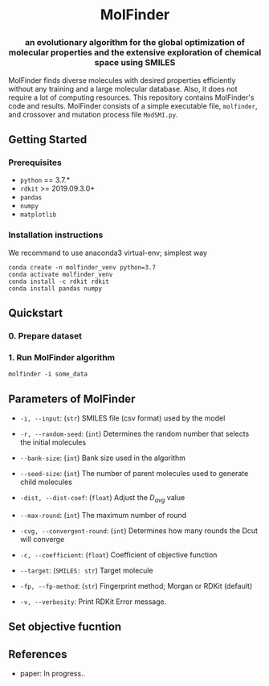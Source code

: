 <!---
Copyright 2021 Yong-beom Kwon and Ju-yong Lee. All rights reserved.
-->

<h1 align="center">
<p>MolFinder
</h1>

<h3 align="center">
<p>an evolutionary algorithm for the global optimization of molecular properties and the extensive exploration of chemical space using SMILES
</h3>

MolFinder finds diverse molecules with desired properties efficiently without any training and a large molecular database. Also, it does not require a lot of computing resources. This repository contains MolFinder's code and results. MolFinder consists of a simple executable file, `molfinder`, and crossover and mutation process file `ModSMI.py`.

## Getting Started
### Prerequisites
* `python` == 3.7.*
* `rdkit` >= 2019.09.3.0+
* `pandas`
* `numpy`
* `matplotlib`

### Installation instructions
We recommand to use anaconda3 virtual-env; simplest way
```
conda create -n molfinder_venv python=3.7
conda activate molfinder_venv
conda install -c rdkit rdkit
conda install pandas numpy
```

## Quickstart
### 0. Prepare dataset

### 1. Run MolFinder algorithm
```
molfinder -i some_data
```

## Parameters of MolFinder
* `-i, --input`: (`str`) SMILES file (csv format) used by the model
* `-r, --random-seed`: (`int`) Determines the random number that selects the initial molecules
  
* `--bank-size`: (`int`) Bank size used in the algorithm 
* `--seed-size`: (`int`) The number of parent molecules used to generate child molecules
  
* `-dist, --dist-coef`: (`float`) Adjust the $D_{avg}$ value

* `--max-round`: (`int`) The maximum number of round
* `-cvg, --convergent-round`: (`int`) Determines how many rounds the Dcut will converge
  
* `-c, --coefficient`: (`float`) Coefficient of objective function
* `--target`: (`SMILES: str`) Target molecule 

* `-fp, --fp-method`: (`str`) Fingerprint method; Morgan or RDKit (default)

* `-v, --verbosity`: Print RDKit Error message.

## Set objective fucntion


## References

* paper: In progress..


